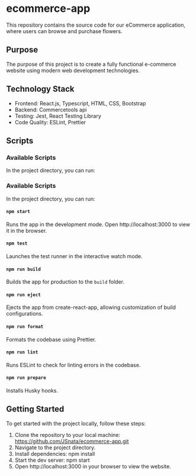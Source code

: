 # ecommerce-app

This repository contains the source code for our eCommerce application, where users can browse and purchase flowers.

## Purpose

The purpose of this project is to create a fully functional e-commerce website using modern web development technologies.

## Technology Stack

- Frontend: React.js, Typescript, HTML, CSS, Bootstrap
- Backend: Commercetools api
- Testing: Jest, React Testing Library
- Code Quality: ESLint, Prettier

## Scripts

### Available Scripts

In the project directory, you can run:

### Available Scripts

In the project directory, you can run:

#### `npm start`

Runs the app in the development mode.
Open http://localhost:3000 to view it in the browser.

#### `npm test`

Launches the test runner in the interactive watch mode.

#### `npm run build`

Builds the app for production to the `build` folder.

#### `npm run eject`

Ejects the app from create-react-app, allowing customization of build configurations.

#### `npm run format`

Formats the codebase using Prettier.

#### `npm run lint`

Runs ESLint to check for linting errors in the codebase.

#### `npm run prepare`

Installs Husky hooks.

## Getting Started

To get started with the project locally, follow these steps:

1. Clone the repository to your local machine:
   https://github.com/JSnata/ecommerce-app.git
2. Navigate to the project directory.
3. Install dependencies:
   npm install
4. Start the dev server:
   npm start
5. Open http://localhost:3000 in your browser to view the website.
